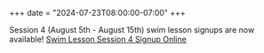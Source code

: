+++
date = "2024-07-23T08:00:00-07:00"
+++

Session 4 (August 5th - August 15th) swim lesson signups are now available! [Swim Lesson Session 4 Signup Online](https://www.signupgenius.com/go/10C0E4FA5AD2CA1FF2-50411838-swim)

